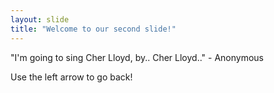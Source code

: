 ```yaml
---
layout: slide
title: "Welcome to our second slide!"
---
```

"I'm going to sing Cher Lloyd, by.. Cher Lloyd.." - Anonymous

Use the left arrow to go back!
